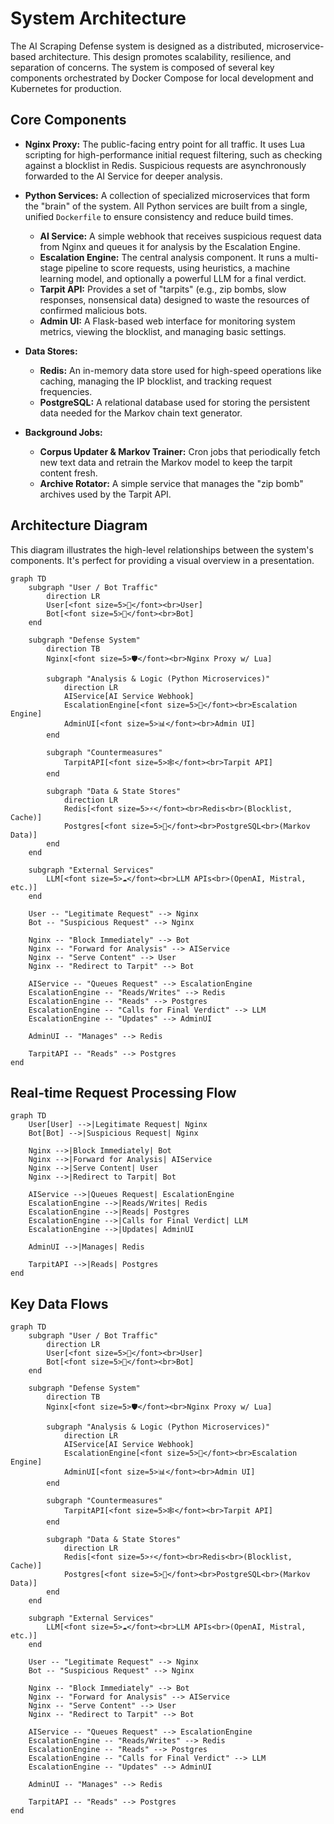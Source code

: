 # System Architecture

The AI Scraping Defense system is designed as a distributed, microservice-based architecture. This design promotes scalability, resilience, and separation of concerns. The system is composed of several key components orchestrated by Docker Compose for local development and Kubernetes for production.

## Core Components

- **Nginx Proxy:** The public-facing entry point for all traffic. It uses Lua scripting for high-performance initial request filtering, such as checking against a blocklist in Redis. Suspicious requests are asynchronously forwarded to the AI Service for deeper analysis.

- **Python Services:** A collection of specialized microservices that form the "brain" of the system. All Python services are built from a single, unified `Dockerfile` to ensure consistency and reduce build times.

  - **AI Service:** A simple webhook that receives suspicious request data from Nginx and queues it for analysis by the Escalation Engine.
  - **Escalation Engine:** The central analysis component. It runs a multi-stage pipeline to score requests, using heuristics, a machine learning model, and optionally a powerful LLM for a final verdict.
  - **Tarpit API:** Provides a set of "tarpits" (e.g., zip bombs, slow responses, nonsensical data) designed to waste the resources of confirmed malicious bots.
  - **Admin UI:** A Flask-based web interface for monitoring system metrics, viewing the blocklist, and managing basic settings.

- **Data Stores:**
  - **Redis:** An in-memory data store used for high-speed operations like caching, managing the IP blocklist, and tracking request frequencies.
  - **PostgreSQL:** A relational database used for storing the persistent data needed for the Markov chain text generator.

- **Background Jobs:**
  - **Corpus Updater & Markov Trainer:** Cron jobs that periodically fetch new text data and retrain the Markov model to keep the tarpit content fresh.
  - **Archive Rotator:** A simple service that manages the "zip bomb" archives used by the Tarpit API.

## Architecture Diagram

This diagram illustrates the high-level relationships between the system's components. It's perfect for providing a visual overview in a presentation.

```mermaid
graph TD
    subgraph "User / Bot Traffic"
        direction LR
        User[<font size=5>👤</font><br>User]
        Bot[<font size=5>🤖</font><br>Bot]
    end

    subgraph "Defense System"
        direction TB
        Nginx[<font size=5>🛡️</font><br>Nginx Proxy w/ Lua]
        
        subgraph "Analysis & Logic (Python Microservices)"
            direction LR
            AIService[AI Service Webhook]
            EscalationEngine[<font size=5>🧠</font><br>Escalation Engine]
            AdminUI[<font size=5>📊</font><br>Admin UI]
        end

        subgraph "Countermeasures"
            TarpitAPI[<font size=5>🕸️</font><br>Tarpit API]
        end

        subgraph "Data & State Stores"
            direction LR
            Redis[<font size=5>⚡</font><br>Redis<br>(Blocklist, Cache)]
            Postgres[<font size=5>🐘</font><br>PostgreSQL<br>(Markov Data)]
        end
    end
    
    subgraph "External Services"
        LLM[<font size=5>☁️</font><br>LLM APIs<br>(OpenAI, Mistral, etc.)]
    end

    User -- "Legitimate Request" --> Nginx
    Bot -- "Suspicious Request" --> Nginx
    
    Nginx -- "Block Immediately" --> Bot
    Nginx -- "Forward for Analysis" --> AIService
    Nginx -- "Serve Content" --> User
    Nginx -- "Redirect to Tarpit" --> Bot

    AIService -- "Queues Request" --> EscalationEngine
    EscalationEngine -- "Reads/Writes" --> Redis
    EscalationEngine -- "Reads" --> Postgres
    EscalationEngine -- "Calls for Final Verdict" --> LLM
    EscalationEngine -- "Updates" --> AdminUI

    AdminUI -- "Manages" --> Redis

    TarpitAPI -- "Reads" --> Postgres
end
```

## Real-time Request Processing Flow

```mermaid
graph TD
    User[User] -->|Legitimate Request| Nginx
    Bot[Bot] -->|Suspicious Request| Nginx

    Nginx -->|Block Immediately| Bot
    Nginx -->|Forward for Analysis| AIService
    Nginx -->|Serve Content| User
    Nginx -->|Redirect to Tarpit| Bot

    AIService -->|Queues Request| EscalationEngine
    EscalationEngine -->|Reads/Writes| Redis
    EscalationEngine -->|Reads| Postgres
    EscalationEngine -->|Calls for Final Verdict| LLM
    EscalationEngine -->|Updates| AdminUI

    AdminUI -->|Manages| Redis

    TarpitAPI -->|Reads| Postgres
end
```

## Key Data Flows

```mermaid
graph TD
    subgraph "User / Bot Traffic"
        direction LR
        User[<font size=5>👤</font><br>User]
        Bot[<font size=5>🤖</font><br>Bot]
    end

    subgraph "Defense System"
        direction TB
        Nginx[<font size=5>🛡️</font><br>Nginx Proxy w/ Lua]

        subgraph "Analysis & Logic (Python Microservices)"
            direction LR
            AIService[AI Service Webhook]
            EscalationEngine[<font size=5>🧠</font><br>Escalation Engine]
            AdminUI[<font size=5>📊</font><br>Admin UI]
        end

        subgraph "Countermeasures"
            TarpitAPI[<font size=5>🕸️</font><br>Tarpit API]
        end

        subgraph "Data & State Stores"
            direction LR
            Redis[<font size=5>⚡</font><br>Redis<br>(Blocklist, Cache)]
            Postgres[<font size=5>🐘</font><br>PostgreSQL<br>(Markov Data)]
        end
    end

    subgraph "External Services"
        LLM[<font size=5>☁️</font><br>LLM APIs<br>(OpenAI, Mistral, etc.)]
    end

    User -- "Legitimate Request" --> Nginx
    Bot -- "Suspicious Request" --> Nginx

    Nginx -- "Block Immediately" --> Bot
    Nginx -- "Forward for Analysis" --> AIService
    Nginx -- "Serve Content" --> User
    Nginx -- "Redirect to Tarpit" --> Bot

    AIService -- "Queues Request" --> EscalationEngine
    EscalationEngine -- "Reads/Writes" --> Redis
    EscalationEngine -- "Reads" --> Postgres
    EscalationEngine -- "Calls for Final Verdict" --> LLM
    EscalationEngine -- "Updates" --> AdminUI

    AdminUI -- "Manages" --> Redis

    TarpitAPI -- "Reads" --> Postgres
end
```
